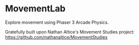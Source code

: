 # MovementLab
Explore movement using Phaser 3 Arcade Physics.

Gratefully built upon Nathan Altice's Movement Studies project: https://github.com/nathanaltice/MovementStudies
